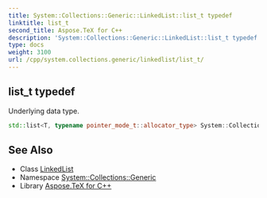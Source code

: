 ```yaml
---
title: System::Collections::Generic::LinkedList::list_t typedef
linktitle: list_t
second_title: Aspose.TeX for C++
description: 'System::Collections::Generic::LinkedList::list_t typedef. Underlying data type in C++.'
type: docs
weight: 3100
url: /cpp/system.collections.generic/linkedlist/list_t/
---
```

## list_t typedef


Underlying data type.

```cpp
std::list<T, typename pointer_mode_t::allocator_type> System::Collections::Generic::LinkedList< T >::list_t
```

## See Also

* Class [LinkedList](../)
* Namespace [System::Collections::Generic](../../)
* Library [Aspose.TeX for C++](../../../)
